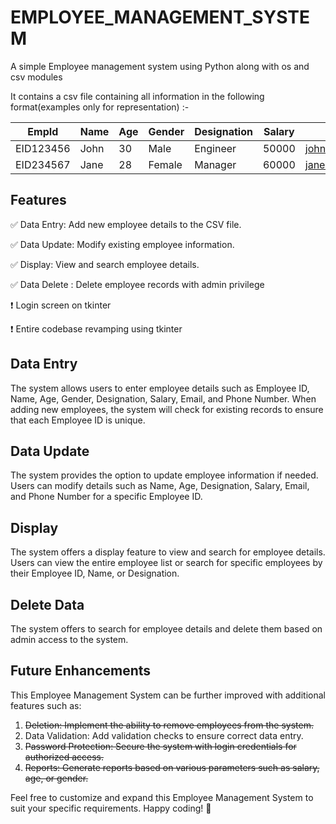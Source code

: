 # EMPLOYEE_MANAGEMENT_SYSTEM

A simple Employee management system using Python along with os and csv modules

It contains a csv file containing all information in the following format(examples only for representation) :-

| EmpId     | Name | Age | Gender | Designation | Salary | Email              | Phno        |
| --------- | ---- | --- | ------ | ----------- | ------ | ------------------ | ----------- |
| EID123456 | John | 30  | Male   | Engineer    | 50000  | john@fakemail.com* | 123456789\* |
| EID234567 | Jane | 28  | Female | Manager     | 60000  | jane@fakemail.com* | 987654321\* |

## Features

✅ Data Entry: Add new employee details to the CSV file.

✅ Data Update: Modify existing employee information.

✅ Display: View and search employee details.

✅ Data Delete : Delete employee records with admin privilege

❗ Login screen on tkinter

❗ Entire codebase revamping using tkinter

## Data Entry

The system allows users to enter employee details such as Employee ID, Name, Age, Gender, Designation, Salary, Email, and Phone Number. When adding new employees, the system will check for existing records to ensure that each Employee ID is unique.

## Data Update

The system provides the option to update employee information if needed. Users can modify details such as Name, Age, Designation, Salary, Email, and Phone Number for a specific Employee ID.

## Display

The system offers a display feature to view and search for employee details. Users can view the entire employee list or search for specific employees by their Employee ID, Name, or Designation.

## Delete Data

The system offers to search for employee details and delete them based on admin access to the system.

## Future Enhancements

This Employee Management System can be further improved with additional features such as:

1. ~~Deletion: Implement the ability to remove employees from the system.~~
2. Data Validation: Add validation checks to ensure correct data entry.
3. ~~Password Protection: Secure the system with login credentials for authorized access.~~
4. ~~Reports: Generate reports based on various parameters such as salary, age, or gender.~~

Feel free to customize and expand this Employee Management System to suit your specific requirements. Happy coding! 🚀
